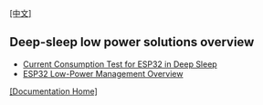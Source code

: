 [[中文]](readme_cn.md) 

## Deep-sleep low power solutions overview

* [Current Consumption Test for ESP32 in Deep Sleep](deep-sleep_current_test_en.md)
* [ESP32 Low-Power Management Overview](esp32_lowpower_solution_en.md)

[[Documentation Home]](../readme_en.md)